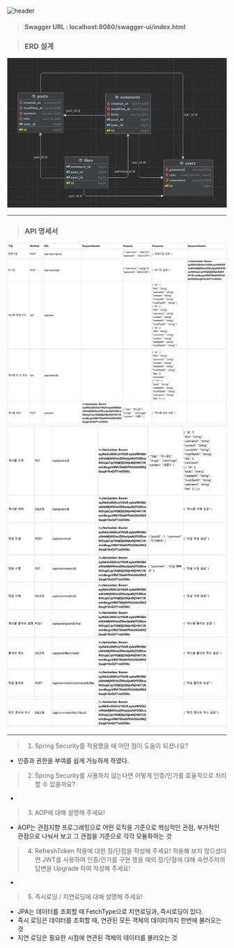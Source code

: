 ![header](https://capsule-render.vercel.app/api?text=spring%Lv4&type=soft&fontColor=F0F8FF)
>#### Swagger URL : localhost:8080/swagger-ui/index.html 



>### ERD 설계

![img.png](img.png)

---
>### API 명세서
![img_1.png](img_1.png)
![img_2.png](img_2.png)
![img_3.png](img_3.png)

---

> 1. Spring Security를 적용했을 때 어떤 점이 도움이 되셨나요?
- 인증과 권한을 부여를 쉽게 가능하게 하였다. 
> 2. Spring Security를 사용하지 않는다면 어떻게 인증/인가를 효율적으로 처리할 수 있을까요?
- 
> 3. AOP에 대해 설명해 주세요!
- AOP는 관점지향 프로그래밍으로 어떤 로직을 기준으로 핵심적인 관점, 부가적인 관점으로 나눠서 보고 그 관점을 기준으로 각각 모듈화하는 것 
> 4. RefreshToken 적용에 대한 장/단점을 작성해 주세요! 적용해 보지 않으셨다면 JWT를 사용하여 인증/인가를 구현 했을 때의 장/단점에 대해 숙련주차의 답변을 Upgrade 하여 작성해 주세요!
- 
> 5. 즉시로딩 / 지연로딩에 대해 설명해 주세요!
- JPA는 데이터를 조회할 때 FetchType으로 지연로딩과, 즉시로딩이 있다. 
- 즉시 로딩은 데이터를 조회할 때, 연관된 모든 객체의 데이터까지 한번에 불러오는 것
- 지연 로딩은 필요한 시점에 연관된 객체의 데이터를 불러오는 것 

